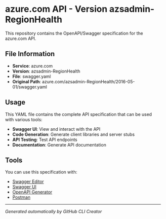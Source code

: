 # azure.com API - Version azsadmin-RegionHealth

This repository contains the OpenAPI/Swagger specification for the azure.com API.

## File Information

- **Service**: azure.com
- **Version**: azsadmin-RegionHealth
- **File**: swagger.yaml
- **Original Path**: azure.com/azsadmin-RegionHealth/2016-05-01/swagger.yaml

## Usage

This YAML file contains the complete API specification that can be used with various tools:

- **Swagger UI**: View and interact with the API
- **Code Generation**: Generate client libraries and server stubs
- **API Testing**: Test API endpoints
- **Documentation**: Generate API documentation

## Tools

You can use this specification with:

- [Swagger Editor](https://editor.swagger.io/)
- [Swagger UI](https://swagger.io/tools/swagger-ui/)
- [OpenAPI Generator](https://openapi-generator.tech/)
- [Postman](https://www.postman.com/)

---

*Generated automatically by GitHub CLI Creator*
